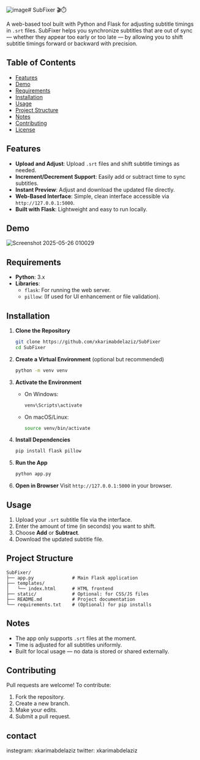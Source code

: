 ![image](https://github.com/user-attachments/assets/4f5f9b04-bcf4-42ff-bdb0-356ca93e6c89)# SubFixer 🎬⏱️

A web-based tool built with Python and Flask for adjusting subtitle timings in `.srt` files. SubFixer helps you synchronize subtitles that are out of sync — whether they appear too early or too late — by allowing you to shift subtitle timings forward or backward with precision.

## Table of Contents
- [Features](#features)
- [Demo](#demo)
- [Requirements](#requirements)
- [Installation](#installation)
- [Usage](#usage)
- [Project Structure](#project-structure)
- [Notes](#notes)
- [Contributing](#contributing)
- [License](#license)

## Features
- **Upload and Adjust**: Upload `.srt` files and shift subtitle timings as needed.
- **Increment/Decrement Support**: Easily add or subtract time to sync subtitles.
- **Instant Preview**: Adjust and download the updated file directly.
- **Web-Based Interface**: Simple, clean interface accessible via `http://127.0.0.1:5000`.
- **Built with Flask**: Lightweight and easy to run locally.

## Demo

![Screenshot 2025-05-26 010029](https://github.com/user-attachments/assets/bf2bfc2a-cb29-4e24-b591-cf7ca074c83c)


## Requirements
- **Python**: 3.x
- **Libraries**:
  - `flask`: For running the web server.
  - `pillow`: (If used for UI enhancement or file validation).

## Installation

1. **Clone the Repository**
   ```bash
   git clone https://github.com/xkarimabdelaziz/SubFixer
   cd SubFixer
   ```

2. **Create a Virtual Environment** (optional but recommended)
   ```bash
   python -m venv venv
   ```

3. **Activate the Environment**
   - On Windows:
     ```bash
     venv\Scripts\activate
     ```
   - On macOS/Linux:
     ```bash
     source venv/bin/activate
     ```

4. **Install Dependencies**
   ```bash
   pip install flask pillow
   ```

5. **Run the App**
   ```bash
   python app.py
   ```

6. **Open in Browser**
   Visit `http://127.0.0.1:5000` in your browser.

## Usage

1. Upload your `.srt` subtitle file via the interface.
2. Enter the amount of time (in seconds) you want to shift.
3. Choose **Add** or **Subtract**.
4. Download the updated subtitle file.

## Project Structure

```
SubFixer/
├── app.py              # Main Flask application
├── templates/
│   └── index.html      # HTML frontend
├── static/             # Optional: for CSS/JS files
├── README.md           # Project documentation
└── requirements.txt    # (Optional) for pip installs
```

## Notes
- The app only supports `.srt` files at the moment.
- Time is adjusted for all subtitles uniformly.
- Built for local usage — no data is stored or shared externally.

## Contributing
Pull requests are welcome! To contribute:
1. Fork the repository.
2. Create a new branch.
3. Make your edits.
4. Submit a pull request.

## contact
instegram: xkarimabdelaziz 
twitter:   xkarimabdelaziz
